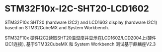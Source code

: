 # STM32F10x-I2C-SHT20-LCD1602
STM32F10x SHT20 (hardware I2C2) and LCD1602 display (hardware I2C1) based on STM32CubeMX and System Workbench. 

STM32F10x 硬件I2C2读取SHT20温湿度并显示在LCD1602/LCD2004上(硬件I2C1连接), 基于STM32CubeMX 和 System Workbench 
测试基于麒麟座V2.3
